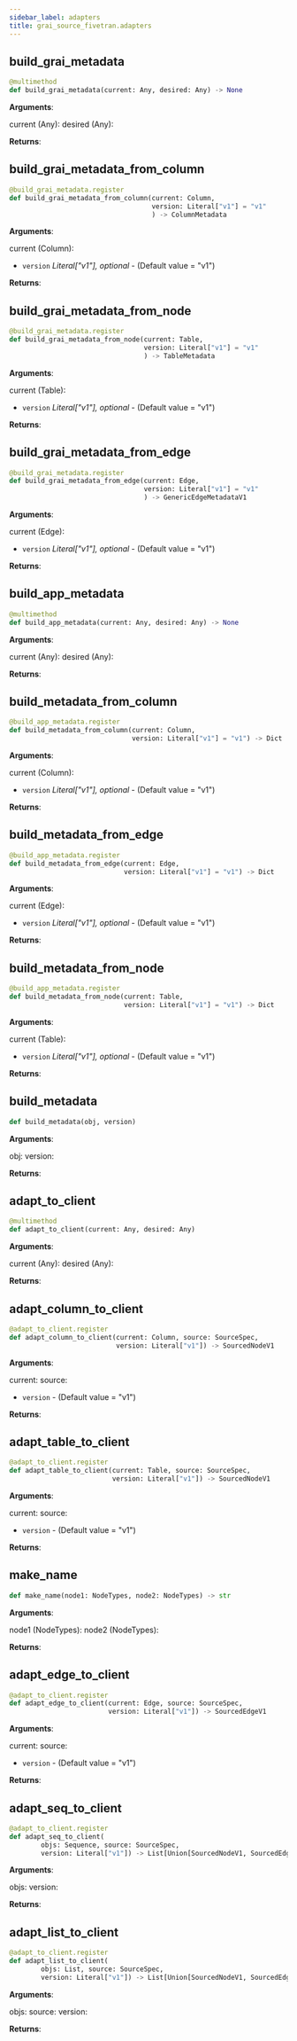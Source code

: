 ```yaml
---
sidebar_label: adapters
title: grai_source_fivetran.adapters
---
```


## build\_grai\_metadata

```python
@multimethod
def build_grai_metadata(current: Any, desired: Any) -> None
```

**Arguments**:

  current (Any):
  desired (Any):


**Returns**:



## build\_grai\_metadata\_from\_column

```python
@build_grai_metadata.register
def build_grai_metadata_from_column(current: Column,
                                    version: Literal["v1"] = "v1"
                                    ) -> ColumnMetadata
```

**Arguments**:

  current (Column):
- `version` _Literal[&quot;v1&quot;], optional_ - (Default value = &quot;v1&quot;)


**Returns**:



## build\_grai\_metadata\_from\_node

```python
@build_grai_metadata.register
def build_grai_metadata_from_node(current: Table,
                                  version: Literal["v1"] = "v1"
                                  ) -> TableMetadata
```

**Arguments**:

  current (Table):
- `version` _Literal[&quot;v1&quot;], optional_ - (Default value = &quot;v1&quot;)


**Returns**:



## build\_grai\_metadata\_from\_edge

```python
@build_grai_metadata.register
def build_grai_metadata_from_edge(current: Edge,
                                  version: Literal["v1"] = "v1"
                                  ) -> GenericEdgeMetadataV1
```

**Arguments**:

  current (Edge):
- `version` _Literal[&quot;v1&quot;], optional_ - (Default value = &quot;v1&quot;)


**Returns**:



## build\_app\_metadata

```python
@multimethod
def build_app_metadata(current: Any, desired: Any) -> None
```

**Arguments**:

  current (Any):
  desired (Any):


**Returns**:



## build\_metadata\_from\_column

```python
@build_app_metadata.register
def build_metadata_from_column(current: Column,
                               version: Literal["v1"] = "v1") -> Dict
```

**Arguments**:

  current (Column):
- `version` _Literal[&quot;v1&quot;], optional_ - (Default value = &quot;v1&quot;)


**Returns**:



## build\_metadata\_from\_edge

```python
@build_app_metadata.register
def build_metadata_from_edge(current: Edge,
                             version: Literal["v1"] = "v1") -> Dict
```

**Arguments**:

  current (Edge):
- `version` _Literal[&quot;v1&quot;], optional_ - (Default value = &quot;v1&quot;)


**Returns**:



## build\_metadata\_from\_node

```python
@build_app_metadata.register
def build_metadata_from_node(current: Table,
                             version: Literal["v1"] = "v1") -> Dict
```

**Arguments**:

  current (Table):
- `version` _Literal[&quot;v1&quot;], optional_ - (Default value = &quot;v1&quot;)


**Returns**:



## build\_metadata

```python
def build_metadata(obj, version)
```

**Arguments**:

  obj:
  version:


**Returns**:



## adapt\_to\_client

```python
@multimethod
def adapt_to_client(current: Any, desired: Any)
```

**Arguments**:

  current (Any):
  desired (Any):


**Returns**:



## adapt\_column\_to\_client

```python
@adapt_to_client.register
def adapt_column_to_client(current: Column, source: SourceSpec,
                           version: Literal["v1"]) -> SourcedNodeV1
```

**Arguments**:

  current:
  source:
- `version` - (Default value = &quot;v1&quot;)


**Returns**:



## adapt\_table\_to\_client

```python
@adapt_to_client.register
def adapt_table_to_client(current: Table, source: SourceSpec,
                          version: Literal["v1"]) -> SourcedNodeV1
```

**Arguments**:

  current:
  source:
- `version` - (Default value = &quot;v1&quot;)


**Returns**:



## make\_name

```python
def make_name(node1: NodeTypes, node2: NodeTypes) -> str
```

**Arguments**:

  node1 (NodeTypes):
  node2 (NodeTypes):


**Returns**:



## adapt\_edge\_to\_client

```python
@adapt_to_client.register
def adapt_edge_to_client(current: Edge, source: SourceSpec,
                         version: Literal["v1"]) -> SourcedEdgeV1
```

**Arguments**:

  current:
  source:
- `version` - (Default value = &quot;v1&quot;)


**Returns**:



## adapt\_seq\_to\_client

```python
@adapt_to_client.register
def adapt_seq_to_client(
        objs: Sequence, source: SourceSpec,
        version: Literal["v1"]) -> List[Union[SourcedNodeV1, SourcedEdgeV1]]
```

**Arguments**:

  objs:
  version:


**Returns**:



## adapt\_list\_to\_client

```python
@adapt_to_client.register
def adapt_list_to_client(
        objs: List, source: SourceSpec,
        version: Literal["v1"]) -> List[Union[SourcedNodeV1, SourcedEdgeV1]]
```

**Arguments**:

  objs:
  source:
  version:


**Returns**:
